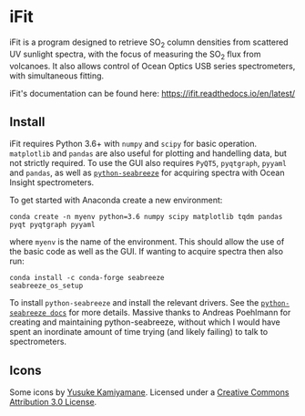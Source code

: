 # iFit

iFit is a program designed to retrieve SO<sub>2</sub> column densities from scattered UV sunlight spectra, with the focus of measuring the SO<sub>2</sub> flux from volcanoes. It also allows control of Ocean Optics USB series spectrometers, with simultaneous fitting.

iFit's documentation can be found here: https://ifit.readthedocs.io/en/latest/

## Install

iFit requires Python 3.6+ with `numpy` and `scipy` for basic operation. `matplotlib` and `pandas` are also useful for plotting and handelling data, but not strictly required. To use the GUI also requires `PyQT5`, `pyqtgraph`, `pyyaml` and `pandas`, as well as [`python-seabreeze`](https://github.com/ap--/python-seabreeze) for acquiring spectra with Ocean Insight spectrometers.

To get started with Anaconda create a new environment:

```conda create -n myenv python=3.6 numpy scipy matplotlib tqdm pandas pyqt pyqtgraph pyyaml```

where `myenv` is the name of the environment. This should allow the use of the basic code as well as the GUI. If wanting to acquire spectra then also run:

```
conda install -c conda-forge seabreeze
seabreeze_os_setup
```

To install `python-seabreeze` and install the relevant drivers. See the [`python-seabreeze docs`](https://python-seabreeze.readthedocs.io/en/latest/) for more details. Massive thanks to Andreas Poehlmann for creating and maintaining python-seabreeze, without which I would have spent an inordinate amount of time trying (and likely failing) to talk to spectrometers.

## Icons

Some icons by [Yusuke Kamiyamane](https://p.yusukekamiyamane.com/). Licensed under a [Creative Commons Attribution 3.0 License](https://creativecommons.org/licenses/by/3.0/).
